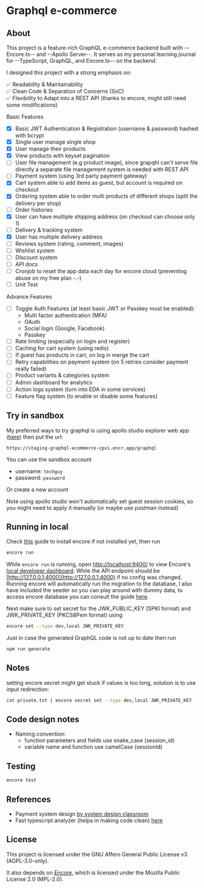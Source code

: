 # Graphql e-commerce

## About

This project is a feature-rich GraphQL e-commerce backend built with --Encore.ts-- and --Apollo Server--.
It serves as my personal learning journal for --TypeScript, GraphQL, and Encore.ts-- on the backend.

I designed this project with a strong emphasis on:

✅ Readability & Maintainability\
✅ Clean Code & Separation of Concerns (SoC)\
✅ Flexibility to Adapt into a REST API (thanks to encore, might still need some modifications)

Basic Features

- [X] Basic JWT Authentication & Registration (username & password) hashed with bcrypt
- [X] Single user manage single shop
- [X] User manage their products
- [X] View products with keyset pagination
- [ ] User file management (e.g product image), since grapqhl can't serve file directly a separate file management system is needed with REST API
- [ ] Payment system (using 3rd party payment gateway)
- [X] Cart system able to add items as guest, but account is required on checkout
- [X] Ordering system able to order multi products of different shops (split the delivery per shop)
- [ ] Order histories
- [X] User can have multiple shipping address (on checkout can choose only 1)
- [ ] Delivery & tracking system
- [X] User has multiple delivery address
- [ ] Reviews system (rating, comment, images)
- [ ] Wishlist system
- [ ] DIscount system
- [ ] API docs
- [ ] Cronjob to reset the app data each day for encore cloud (preventing abuse on my free plan -.-)
- [ ] Unit Test

Advance Features

- [ ] Toggle Auth Features (at least basic JWT or Passkey must be enabled):
  - Multi factor authentication (MFA)
  - OAuth
  - Social login (Google, Facebook)
  - Passkey
- [ ] Rate limiting (especially on login and register)
- [ ] Caching for cart system (using redis)
- [ ] If guest has products in cart, on log in merge the cart
- [ ] Retry capabilities on payment system (on 5 retries consider payment really failed)
- [ ] Product variants & categories system
- [ ] Admin dashboard for analytics
- [ ] Action logs system (turn into EDA in some services)
- [ ] Feature flag system (to enable or disable some features)

## Try in sandbox

My preferred ways to try graphql is using apollo studio explorer web app ([here](https://studio.apollographql.com/sandbox/explorer "Apollo sandbox")) then put the url:

```
https://staging-graphql-ecommerce-cpvi.encr.app/graphql
```

You can use the sandbox account

- username: `techguy`
- password: `password`

Or create a new account

Note using apollo studio won't automatically set guest session cookies, so you might need to apply it manually (or maybe use postman instead)

## Running in local

Check [this](https://encore.dev/docs/ts/install) guide to install encore if not installed yet, then run

```zsh
encore run
```

While `encore run` is running, open [http://localhost:9400/](http://localhost:9400/) to view Encore's [local developer dashboard](https://encore.dev/docs/ts/observability/dev-dash). While the API endpoint should be [http://127.0.0.1:4000](http://127.0.0.1:4000) if no config was changed. Running encore will automatically run the migration to the database, I also have included the seeder so you can play around with dummy data, to access encore database you can consult the guide [here](https://encore.dev/docs/ts/primitives/databases).

Next make sure to set secret for the JWK_PUBLIC_KEY (SPKI format) and JWK_PRIVATE_KEY (PKCS8Pem format) using

```zsh
encore set --type dev,local JWK_PRIVATE_KEY
```

Just in case the generated GraphQL code is not up to date then run

```zsh
npm run generate
```

## Notes

setting encore secret might get stuck if values is too long, solution is to use input redirection:

```zsh
cat private.txt | encore secret set --type dev,local JWK_PRIVATE_KEY
```

## Code design notes

- Naming convention:
  - function parameters and fields use snake_case (session_id)
  - variable name and function use camelCase (sessionId)

## Testing

```bash
encore test
```

## References

- Payment system design [by system design classroom](https://newsletter.systemdesignclassroom.com/p/every-backend-engineer-needs-to-know?ref=dailydev)
- Fast typescript analyzer (helps in making code clean) [here](https://ftaproject.dev/playground)

## License

This project is licensed under the GNU Affero General Public License v3 (AGPL-3.0-only).

It also depends on [Encore](https://encore.dev), which is licensed under the Mozilla Public License 2.0 (MPL-2.0).
